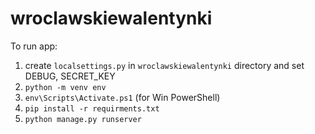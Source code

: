 ﻿# wroclawskiewalentynki
To run app:
1) create `localsettings.py` in `wroclawskiewalentynki` directory and set DEBUG, SECRET_KEY
2) `python -m venv env`
3) `env\Scripts\Activate.ps1` (for Win PowerShell)
4) `pip install -r requirments.txt`
5) `python manage.py runserver`
